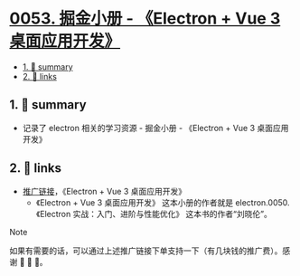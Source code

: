 # [0053. 掘金小册 - 《Electron + Vue 3 桌面应用开发》](https://github.com/Tdahuyou/electron/tree/main/0053.%20%E6%8E%98%E9%87%91%E5%B0%8F%E5%86%8C%20-%20%E3%80%8AElectron%20%2B%20Vue%203%20%E6%A1%8C%E9%9D%A2%E5%BA%94%E7%94%A8%E5%BC%80%E5%8F%91%E3%80%8B)

<!-- region:toc -->
- [1. 📝 summary](#1--summary)
- [2. 🔗 links](#2--links)
<!-- endregion:toc -->
## 1. 📝 summary
- 记录了 electron 相关的学习资源 - 掘金小册 - 《Electron + Vue 3 桌面应用开发》

## 2. 🔗 links

- [推广链接](https://s.juejin.cn/ds/iBAwDAnG/)，《Electron + Vue 3 桌面应用开发》
  - 《Electron + Vue 3 桌面应用开发》 这本小册的作者就是 electron.0050. 《Electron 实战：入门、进阶与性能优化》 这本书的作者“刘晓伦”。

> [!NOTE]
> 如果有需要的话，可以通过上述推广链接下单支持一下（有几块钱的推广费）。感谢 🙏 🙏 🙏。
